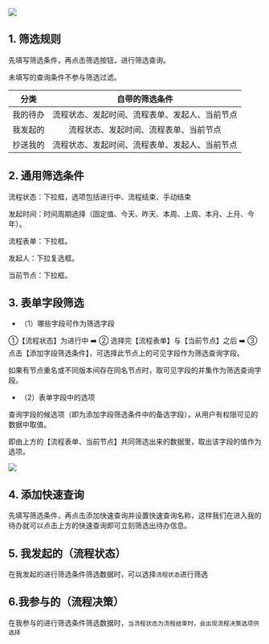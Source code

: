 ![](../img/7-2-3i1.png)

## 1. 筛选规则
先填写筛选条件，再点击筛选按钮，进行筛选查询。

未填写的查询条件不参与筛选过滤。

|  分类  | 自带的筛选条件	|
|  :-:   |      :-:     |
|我的待办	|流程状态、发起时间、流程表单、发起人、当前节点	|
|我发起的	|流程状态、发起时间、流程表单、当前节点			|
|抄送我的	|流程状态、发起时间、流程表单、发起人、当前节点	|


## 2. 通用筛选条件
流程状态：下拉框，选项包括进行中、流程结束、手动结束

发起时间：时间周期选择（固定值、今天、昨天、本周、上周、本月、上月、今年）。

流程表单：下拉框。

发起人：下拉复选框。

当前节点：下拉框。

## 3. 表单字段筛选

* （1）哪些字段可作为筛选字段

①【流程状态】为进行中 :arrow_right: ② 选择完【流程表单】与【当前节点】之后 :arrow_right: ③ 点击【添加字段筛选条件】，可选择此节点上的可见字段作为筛选查询字段。

如果有节点重名或不同版本间存在同名节点时，取可见字段的并集作为筛选查询字段。

* （2）表单字段中的选项

查询字段的候选项（即为添加字段筛选条件中的备选字段），从用户有权限可见的数据中取值。

即由上方的【流程表单、当前节点】共同筛选出来的数据里，取出该字段的值作为选项。

![](../img/7-2-3i2.png)

## 4. 添加快速查询
先填写筛选条件，再点击添加快速查询并设置快速查询名称，这样我们在进入我的待办就可以点击上方的快速查询即可立刻筛选出待办信息。

<!-- ![](../img/7-2-3i3.gif) -->

## 5. 我发起的（流程状态）
在我发起的进行筛选条件筛选数据时，可以选择`流程状态`进行筛选

## 6.我参与的（流程决策）
在我参与的进行筛选条件筛选数据时，`当流程状态为流程结束时，会出现流程决策选项供选择`


